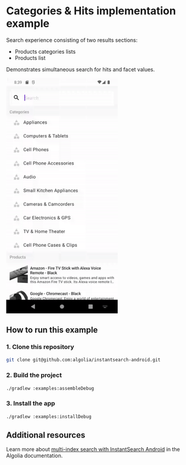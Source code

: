 # Categories & Hits implementation example

Search experience consisting of two results sections:
- Products categories lists
- Products list

Demonstrates simultaneous search for hits and facet values.

<img src="/docs/codex/categories_hits.gif" width="300"/>

## How to run this example

### 1. Clone this repository

```sh
git clone git@github.com:algolia/instantsearch-android.git
```

### 2. Build the project

```sh
./gradlew :examples:assembleDebug
```

### 3. Install the app

```sh
./gradlew :examples:installDebug
```

## Additional resources
Learn more about [multi-index search with InstantSearch Android](https://www.algolia.com/doc/guides/building-search-ui/ui-and-ux-patterns/multi-index-search/android) in the Algolia documentation.
